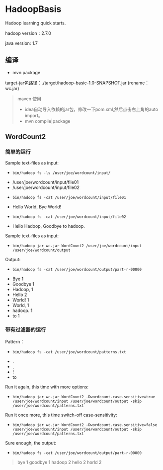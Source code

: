 # HadoopBasis
Hadoop learning quick starts.

hadoop version：2.7.0

java version: 1.7

## 编译
- mvn package

target-jar包路径：./target/hadoop-basic-1.0-SNAPSHOT.jar (rename：wc.jar)

> maven 使用
> * idea自动导入依赖的jar包，修改一下pom.xml,然后点击右上角的auto import。
> * mvn compile|package

## WordCount2
### 简单的运行
Sample text-files as input:

- `bin/hadoop fs -ls /user/joe/wordcount/input/`

 * /user/joe/wordcount/input/file01
 * /user/joe/wordcount/input/file02

- `bin/hadoop fs -cat /user/joe/wordcount/input/file01`

 * Hello World, Bye World!

- `bin/hadoop fs -cat /user/joe/wordcount/input/file02`

 * Hello Hadoop, Goodbye to hadoop.


Sample text-files as input:

- `bin/hadoop jar wc.jar WordCount2 /user/joe/wordcount/input /user/joe/wordcount/output`

Output:

- `bin/hadoop fs -cat /user/joe/wordcount/output/part-r-00000`

 * Bye 1
 * Goodbye 1
 * Hadoop, 1
 * Hello 2
 * World! 1
 * World, 1
 * hadoop. 1
 * to 1

### 带有过滤器的运行
Pattern：

- `bin/hadoop fs -cat /user/joe/wordcount/patterns.txt`

 * \.
 * \,
 * \!
 * to

Run it again, this time with more options:

- `bin/hadoop jar wc.jar WordCount2 -Dwordcount.case.sensitive=true /user/joe/wordcount/input /user/joe/wordcount/output -skip /user/joe/wordcount/patterns.txt`

Run it once more, this time switch-off case-sensitivity:

- `bin/hadoop jar wc.jar WordCount2 -Dwordcount.case.sensitive=false /user/joe/wordcount/input /user/joe/wordcount/output -skip /user/joe/wordcount/patterns.txt`

Sure enough, the output:

- `bin/hadoop fs -cat /user/joe/wordcount/output/part-r-00000`

> bye 1
> goodbye 1
> hadoop 2
> hello 2
> horld 2
